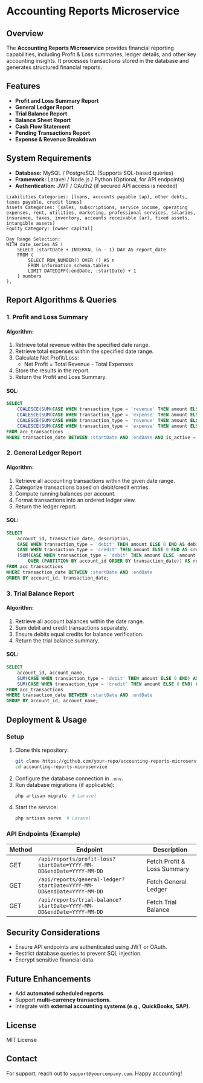 
# Accounting Reports Microservice

## Overview
The **Accounting Reports Microservice** provides financial reporting capabilities, including Profit & Loss summaries, ledger details, and other key accounting insights. It processes transactions stored in the database and generates structured financial reports.

## Features
- **Profit and Loss Summary Report**
- **General Ledger Report**
- **Trial Balance Report**
- **Balance Sheet Report**
- **Cash Flow Statement**
- **Pending Transactions Report**
- **Expense & Revenue Breakdown**

## System Requirements
- **Database:** MySQL / PostgreSQL (Supports SQL-based queries)
- **Framework:** Laravel / Node.js / Python (Optional, for API endpoints)
- **Authentication:** JWT / OAuth2 (if secured API access is needed)

```
Liabilities Categories: [loans, accounts payable (ap), other debts, taxes payable, credit lines]
Assets Categories: [sales, subscriptions, service income, operating expenses, rent, utilities, marketing, professional services, salaries, insurance, taxes, inventory, accounts receivable (ar), fixed assets, intangible assets]
Equity Category: [owner capital]
```
```
Day Range Selection:
WITH date_series AS (
    SELECT :startDate + INTERVAL (n - 1) DAY AS report_date
    FROM (
        SELECT ROW_NUMBER() OVER () AS n
        FROM information_schema.tables
        LIMIT DATEDIFF(:endDate, :startDate) + 1
    ) numbers
),
```

## Report Algorithms & Queries

### **1. Profit and Loss Summary**
#### Algorithm:
1. Retrieve total revenue within the specified date range.
2. Retrieve total expenses within the specified date range.
3. Calculate Net Profit/Loss:
   - Net Profit = Total Revenue - Total Expenses
4. Store the results in the report.
5. Return the Profit and Loss Summary.

#### SQL:
```sql
SELECT
    COALESCE(SUM(CASE WHEN transaction_type = 'revenue' THEN amount ELSE 0 END), 0) AS total_revenue,
    COALESCE(SUM(CASE WHEN transaction_type = 'expense' THEN amount ELSE 0 END), 0) AS total_expenses,
    COALESCE(SUM(CASE WHEN transaction_type = 'revenue' THEN amount ELSE 0 END), 0) -
    COALESCE(SUM(CASE WHEN transaction_type = 'expense' THEN amount ELSE 0 END), 0) AS net_profit
FROM acc_transactions
WHERE transaction_date BETWEEN :startDate AND :endDate AND is_active = TRUE;
```

### **2. General Ledger Report**
#### Algorithm:
1. Retrieve all accounting transactions within the given date range.
2. Categorize transactions based on debit/credit entries.
3. Compute running balances per account.
4. Format transactions into an ordered ledger view.
5. Return the ledger report.

#### SQL:
```sql
SELECT
    account_id, transaction_date, description,
    CASE WHEN transaction_type = 'debit' THEN amount ELSE 0 END AS debit,
    CASE WHEN transaction_type = 'credit' THEN amount ELSE 0 END AS credit,
    (SUM(CASE WHEN transaction_type = 'debit' THEN amount ELSE -amount END)
        OVER (PARTITION BY account_id ORDER BY transaction_date)) AS running_balance
FROM acc_transactions
WHERE transaction_date BETWEEN :startDate AND :endDate
ORDER BY account_id, transaction_date;
```

### **3. Trial Balance Report**
#### Algorithm:
1. Retrieve all account balances within the date range.
2. Sum debit and credit transactions separately.
3. Ensure debits equal credits for balance verification.
4. Return the trial balance summary.

#### SQL:
```sql
SELECT
    account_id, account_name,
    SUM(CASE WHEN transaction_type = 'debit' THEN amount ELSE 0 END) AS total_debits,
    SUM(CASE WHEN transaction_type = 'credit' THEN amount ELSE 0 END) AS total_credits
FROM acc_transactions
WHERE transaction_date BETWEEN :startDate AND :endDate
GROUP BY account_id, account_name;
```

## Deployment & Usage
### **Setup**
1. Clone this repository:
   ```sh
   git clone https://github.com/your-repo/accounting-reports-microservice.git
   cd accounting-reports-microservice
   ```
2. Configure the database connection in `.env`.
3. Run database migrations (if applicable):
   ```sh
   php artisan migrate  # Laravel
   ```
4. Start the service:
   ```sh
   php artisan serve  # Laravel
   ```

### **API Endpoints (Example)**
| Method | Endpoint | Description |
|--------|---------|-------------|
| GET | `/api/reports/profit-loss?startDate=YYYY-MM-DD&endDate=YYYY-MM-DD` | Fetch Profit & Loss Summary |
| GET | `/api/reports/general-ledger?startDate=YYYY-MM-DD&endDate=YYYY-MM-DD` | Fetch General Ledger |
| GET | `/api/reports/trial-balance?startDate=YYYY-MM-DD&endDate=YYYY-MM-DD` | Fetch Trial Balance |

## Security Considerations
- Ensure API endpoints are authenticated using JWT or OAuth.
- Restrict database queries to prevent SQL injection.
- Encrypt sensitive financial data.

## Future Enhancements
- Add **automated scheduled reports**.
- Support **multi-currency transactions**.
- Integrate with **external accounting systems (e.g., QuickBooks, SAP)**.

## License
MIT License

## Contact
For support, reach out to `support@yourcompany.com`. Happy accounting!


